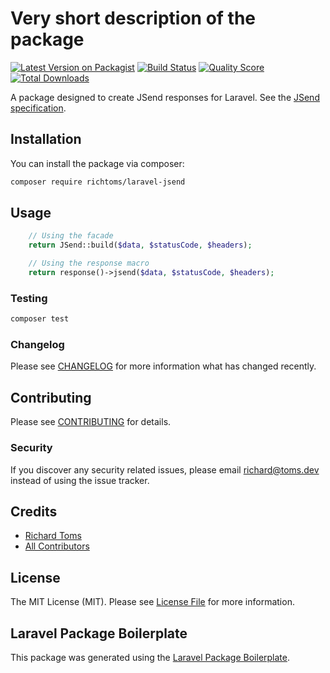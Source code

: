# Very short description of the package

[![Latest Version on Packagist](https://img.shields.io/packagist/v/richtoms/laravel-jsend.svg?style=flat-square)](https://packagist.org/packages/richtoms/laravel-jsend)
[![Build Status](https://img.shields.io/travis/RichToms/laravel-jsend/master.svg?style=flat-square)](https://travis-ci.org/RichToms/laravel-jsend)
[![Quality Score](https://img.shields.io/scrutinizer/g/richtoms/laravel-jsend.svg?style=flat-square)](https://scrutinizer-ci.com/g/richtoms/laravel-jsend)
[![Total Downloads](https://img.shields.io/packagist/dt/richtoms/laravel-jsend.svg?style=flat-square)](https://packagist.org/packages/richtoms/laravel-jsend)

A package designed to create JSend responses for Laravel. See the [JSend specification](https://github.com/omniti-labs/jsend).

## Installation

You can install the package via composer:

```bash
composer require richtoms/laravel-jsend
```

## Usage

``` php
    // Using the facade
    return JSend::build($data, $statusCode, $headers);

    // Using the response macro
    return response()->jsend($data, $statusCode, $headers);
```

### Testing

``` bash
composer test
```

### Changelog

Please see [CHANGELOG](CHANGELOG.md) for more information what has changed recently.

## Contributing

Please see [CONTRIBUTING](CONTRIBUTING.md) for details.

### Security

If you discover any security related issues, please email richard@toms.dev instead of using the issue tracker.

## Credits

- [Richard Toms](https://github.com/richtoms)
- [All Contributors](../../contributors)

## License

The MIT License (MIT). Please see [License File](LICENSE.md) for more information.

## Laravel Package Boilerplate

This package was generated using the [Laravel Package Boilerplate](https://laravelpackageboilerplate.com).
